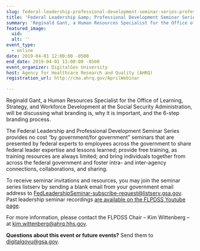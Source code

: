 ```yaml
---
slug: federal-leadership-professional-development-seminar-series-professional-branding
title: 'Federal Leadership &amp; Professional Development Seminar Series&#58; Professional Branding'
summary: 'Reginald Gant, a Human Resources Specialist for the Office of Learning, Strategy, and Workforce Development at the Social Security Administration, will be discussing what branding is, why it is important, and the 6-step branding process&#46;'
featured_image:
  uid:
  alt: ''
event_type:
  - online
date: 2019-04-01 12:00:00 -0500
end_date: 2019-04-01 13:00:00 -0500
event_organizer: DigitalGov University
host: Agency for Healthcare Research and Quality (AHRQ)
registration_url: http://cma.ahrq.gov/AprilWebinar

---
```


Reginald Gant, a Human Resources Specialist for the Office of Learning, Strategy, and Workforce Development at the Social Security Administration, will be discussing what branding is, why it is important, and the 6-step branding process.

The Federal Leadership and Professional Development Seminar Series provides no cost “by government/for government” seminars that are presented by federal experts to employees across the government to share federal leader expertise and lessons learned; provide free training, as training resources are always limited; and bring individuals together from across the federal government and foster intra- and inter-agency connections, collaborations, and sharing.

To receive seminar invitations and resources, you may join the seminar series listserv by sending a blank email from your government email address to [FedLeadershipSeminar-subscribe-request@listserv.gsa.gov](mailto:FedLeadershipSeminar-subscribe-request@listserv.gsa.gov). Past leadership seminar recordings [are available on the FLPDSS Youtube page](https://www.youtube.com/channel/UCJ1wh1JcX9nwin7w1f_S3fQ).

For more information, please contact the FLPDSS Chair – Kim Wittenberg – at [kim.wittenberg@ahrq.hhs.gov](mailto:kim.wittenberg@ahrq.hhs.gov).

**Questions about this event or future events?** Send them to [digitalgovu@gsa.gov](mailto:digitalgovu@gsa.gov).
